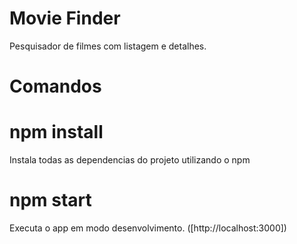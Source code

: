 # Movie Finder

Pesquisador de filmes com listagem e detalhes.

# Comandos

# npm install

Instala todas as dependencias do projeto utilizando o npm

# npm start

Executa o app em modo desenvolvimento. ([http://localhost:3000])
